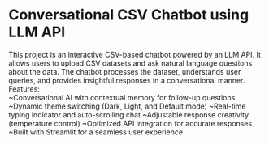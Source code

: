 # Conversational CSV Chatbot using LLM API
This project is an interactive CSV-based chatbot powered by an LLM API. It allows users to upload CSV datasets and ask natural language questions about the data. The chatbot processes the dataset, understands user queries, and provides insightful responses in a conversational manner.  
Features:  
~Conversational AI with contextual memory for follow-up questions 
~Dynamic theme switching (Dark, Light, and Default mode) 
~Real-time typing indicator and auto-scrolling chat 
~Adjustable response creativity (temperature control) 
~Optimized API integration for accurate responses 
~Built with Streamlit for a seamless user experience
